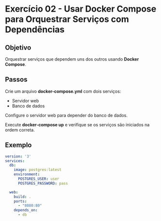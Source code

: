 # Exercício 02 - Usar Docker Compose para Orquestrar Serviços com Dependências

## Objetivo
Orquestrar serviços que dependem uns dos outros usando **Docker Compose**.

## Passos

Crie um arquivo **docker-compose.yml** com dois serviços:
- Servidor web
- Banco de dados

Configure o servidor web para depender do banco de dados.  

Execute **docker-compose up** e verifique se os serviços são iniciados na ordem correta.

## Exemplo
```yaml
version: '3'
services:
  db:
    image: postgres:latest
    environment:
      POSTGRES_USER: user
      POSTGRES_PASSWORD: pass

  web:
    build: .
    ports:
      - "8080:80"
    depends_on:
      - db
```